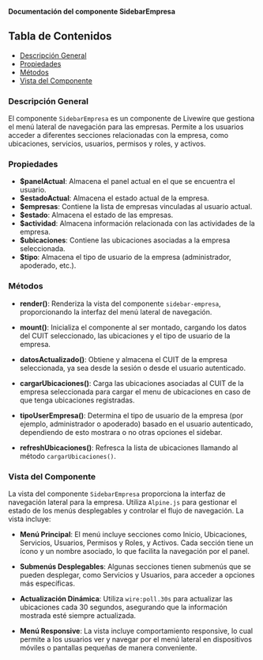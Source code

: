 **Documentación del componente SidebarEmpresa**

## Tabla de Contenidos
- [Descripción General](#descripción-general)
- [Propiedades](#propiedades)
- [Métodos](#métodos)
- [Vista del Componente](#vista-del-componente)

### Descripción General

El componente `SidebarEmpresa` es un componente de Livewire que gestiona el menú lateral de navegación para las empresas. Permite a los usuarios acceder a diferentes secciones relacionadas con la empresa, como ubicaciones, servicios, usuarios, permisos y roles, y activos. 

### Propiedades

- **$panelActual**: Almacena el panel actual en el que se encuentra el usuario.
- **$estadoActual**: Almacena el estado actual de la empresa.
- **$empresas**: Contiene la lista de empresas vinculadas al usuario actual.
- **$estado**: Almacena el estado de las empresas.
- **$actividad**: Almacena información relacionada con las actividades de la empresa.
- **$ubicaciones**: Contiene las ubicaciones asociadas a la empresa seleccionada.
- **$tipo**: Almacena el tipo de usuario de la empresa (administrador, apoderado, etc.).

### Métodos

- **render()**: Renderiza la vista del componente `sidebar-empresa`, proporcionando la interfaz del menú lateral de navegación.

- **mount()**: Inicializa el componente al ser montado, cargando los datos del CUIT seleccionado, las ubicaciones y el tipo de usuario de la empresa.

- **datosActualizado()**: Obtiene y almacena el CUIT de la empresa seleccionada, ya sea desde la sesión o desde el usuario autenticado.

- **cargarUbicaciones()**: Carga las ubicaciones asociadas al CUIT de la empresa seleccionada para cargar el menu de ubicaciones en caso de que tenga ubicaciones registradas.

- **tipoUserEmpresa()**: Determina el tipo de usuario de la empresa (por ejemplo, administrador o apoderado) basado en el usuario autenticado, dependiendo de esto mostrara o no otras opciones el sidebar.

- **refreshUbicaciones()**: Refresca la lista de ubicaciones llamando al método `cargarUbicaciones()`.

### Vista del Componente

La vista del componente `SidebarEmpresa` proporciona la interfaz de navegación lateral para la empresa. Utiliza `Alpine.js` para gestionar el estado de los menús desplegables y controlar el flujo de navegación. La vista incluye:

- **Menú Principal**: El menú incluye secciones como Inicio, Ubicaciones, Servicios, Usuarios, Permisos y Roles, y Activos. Cada sección tiene un ícono y un nombre asociado, lo que facilita la navegación por el panel.

- **Submenús Desplegables**: Algunas secciones tienen submenús que se pueden desplegar, como Servicios y Usuarios, para acceder a opciones más específicas.

- **Actualización Dinámica**: Utiliza `wire:poll.30s` para actualizar las ubicaciones cada 30 segundos, asegurando que la información mostrada esté siempre actualizada.

- **Menú Responsive**: La vista incluye comportamiento responsive, lo cual permite a los usuarios ver y navegar por el menú lateral en dispositivos móviles o pantallas pequeñas de manera conveniente.

